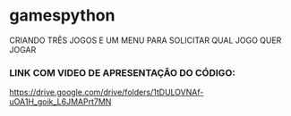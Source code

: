 # gamespython
CRIANDO TRÊS JOGOS E UM MENU PARA SOLICITAR QUAL JOGO QUER JOGAR



### LINK COM VIDEO DE APRESENTAÇÃO DO CÓDIGO:
https://drive.google.com/drive/folders/1tDULOVNAf-uOA1H_goik_L6JMAPrt7MN
